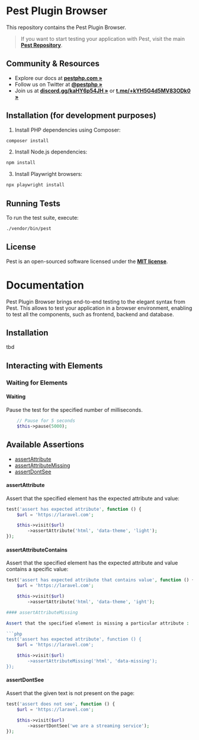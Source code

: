 # Pest Plugin Browser

This repository contains the Pest Plugin Browser.
> If you want to start testing your application with Pest, visit the main **[Pest Repository](https://github.com/pestphp/pest)**.

## Community & Resources

- Explore our docs at **[pestphp.com »](https://pestphp.com)**
- Follow us on Twitter at **[@pestphp »](https://twitter.com/pestphp)**
- Join us at **[discord.gg/kaHY6p54JH »](https://discord.gg/kaHY6p54JH)** or **[t.me/+kYH5G4d5MV83ODk0 »](https://t.me/+kYH5G4d5MV83ODk0)**

## Installation (for development purposes)

1. Install PHP dependencies using Composer:
```bash
composer install
```

2. Install Node.js dependencies:
```bash
npm install
```

3. Install Playwright browsers:
```bash
npx playwright install
```

## Running Tests

To run the test suite, execute:
```bash
./vendor/bin/pest
```

## License

Pest is an open-sourced software licensed under the **[MIT license](https://opensource.org/licenses/MIT)**.


# Documentation

Pest Plugin Browser brings end-to-end testing to the elegant syntax from Pest.
This allows to test your application in a browser environment, enabling to test all the components, such as frontend, backend and database.

## Installation

tbd


## Interacting with Elements

### Waiting for Elements

#### Waiting

Pause the test for the specified number of milliseconds.

```php
    // Pause for 5 seconds
    $this->pause(5000);
```

## Available Assertions

- [assertAttribute](#assertattribute)
- [assertAttributeMissing](#assertattributemissing)
- [assertDontSee](#assertdontsee)

#### assertAttribute

Assert that the specified element has the expected attribute and value:

```php
test('assert has expected attribute', function () {
    $url = 'https://laravel.com';

    $this->visit($url)
        ->assertAttribute('html', 'data-theme', 'light');
});
```

#### assertAttributeContains

Assert that the specified element has the expected attribute and value contains a specific value:

```php
test('assert has expected attribute that contains value', function () {
    $url = 'https://laravel.com';

    $this->visit($url)
        ->assertAttribute('html', 'data-theme', 'ight');

#### assertAttributeMissing

Assert that the specified element is missing a particular attribute :

```php
test('assert has expected attribute', function () {
    $url = 'https://laravel.com';

    $this->visit($url)
        ->assertAttributeMissing('html', 'data-missing');
});
```

#### assertDontSee

Assert that the given text is not present on the page:

```php
test('assert does not see', function () {
    $url = 'https://laravel.com';

    $this->visit($url)
        ->assertDontSee('we are a streaming service');
});
```
